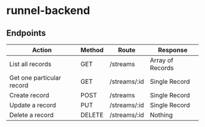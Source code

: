 # runnel-backend

## Endpoints

| Action                    | Method | Route        | Response         |
| ------------------------- | ------ | ------------ | ---------------- |
| List all records          | GET    | /streams     | Array of Records |
| Get one particular record | GET    | /streams/:id | Single Record    |
| Create record             | POST   | /streams     | Single Record    |
| Update a record           | PUT    | /streams/:id | Single Record    |
| Delete a record           | DELETE | /streams/:id | Nothing          |
